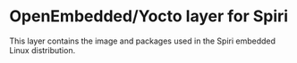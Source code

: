 OpenEmbedded/Yocto layer for Spiri
==================================

This layer contains the image and packages
used in the Spiri embedded Linux distribution.
